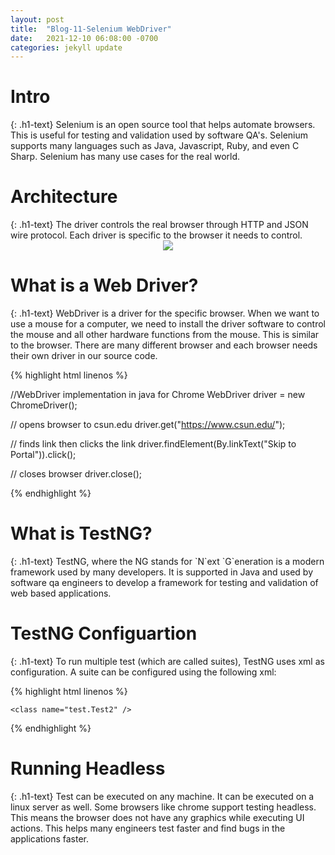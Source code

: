 ```yaml
---
layout: post
title:  "Blog-11-Selenium WebDriver"
date:   2021-12-10 06:08:00 -0700
categories: jekyll update
---
```

<link rel="stylesheet" href="/sb64103-blog/assets/css/style.css">

<h1>Intro</h1>
{: .h1-text}
Selenium is an open source tool that helps automate browsers. This is useful for testing and validation used by software QA's. Selenium supports many languages such as Java, Javascript, Ruby, and even C Sharp. Selenium has many use cases for the real world.

<h1>Architecture</h1>
{: .h1-text}
The driver controls the real browser through HTTP and JSON wire protocol. Each driver is specific to the browser it needs to control.

<center><img src="https://s3.amazonaws.com/oodles-technologies1/blog-images/7f0d6c80-008a-4cb5-92ad-a40cc84af22e.png" /></center>

<h1>What is a Web Driver?</h1>
{: .h1-text}
WebDriver is a driver for the specific browser. When we want to use a mouse for a computer, we need to install the driver software to control the mouse and all other hardware functions from the mouse. This is similar to the browser. There are many different browser and each browser needs their own driver in our source code.

{% highlight html linenos %}

//WebDriver implementation in java for Chrome
WebDriver driver = new ChromeDriver();

// opens browser to csun.edu
driver.get("https://www.csun.edu/");

// finds link then clicks the link
driver.findElement(By.linkText("Skip to Portal")).click();

// closes browser
driver.close();

{% endhighlight %}

<h1>What is TestNG?</h1>
{: .h1-text}
TestNG, where the NG stands for `N`ext `G`eneration is a modern framework used by many developers. It is supported in Java and used by software qa engineers to develop a framework for testing and validation of web based applications.

<h1>TestNG Configuartion</h1>
{: .h1-text}
To run multiple test (which are called suites), TestNG uses xml as configuration. A suite can be configured using the following xml:

{% highlight html linenos %}

<test name="TestSuite1" preserve-order="false">
  <classes>
 <!-- Running two methods for test1 !-->
    <class name="test.Test1">
      <methods>
        <include name="method1" />
        <include name="method2" />
      </methods>
    </class>
 
    <class name="test.Test2" />
 
  </classes>
</test>

{% endhighlight %}

<h1>Running Headless</h1>
{: .h1-text}
Test can be executed on any machine. It can be executed on a linux server as well. Some browsers like chrome support testing headless. This means the browser does not have any graphics while executing UI actions. This helps many engineers test faster and find bugs in the applications faster.